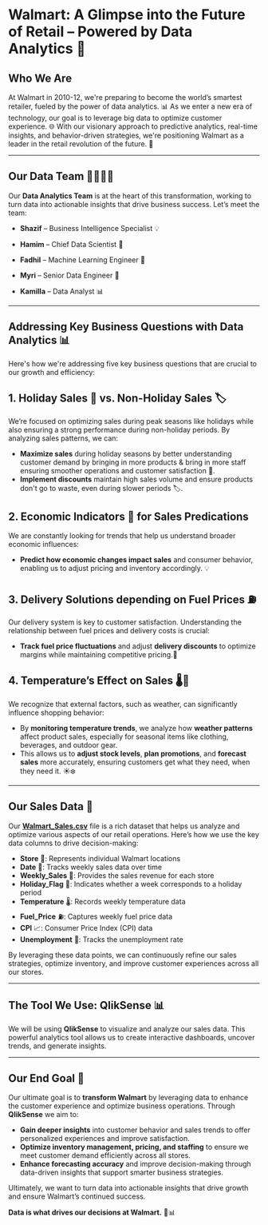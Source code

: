 # Walmart: A Glimpse into the Future of Retail – Powered by Data Analytics 🚀

## **Who We Are**

At Walmart in 2010-12, we're preparing to become the world’s smartest retailer, fueled by the power of data analytics. 📊 As we enter a new era of technology, our goal is to leverage big data to optimize customer experience. 🌐 With our visionary approach to predictive analytics, real-time insights, and behavior-driven strategies, we're positioning Walmart as a leader in the retail revolution of the future. 🔮

---

## **Our Data Team** 👩‍💻👨‍💻

Our **Data Analytics Team** is at the heart of this transformation, working  to turn data into actionable insights that drive business success. Let’s meet the team:

- **Shazif** – Business Intelligence Specialist 💡

- **Hamim** – Chief Data Scientist 🤖

- **Fadhil** – Machine Learning Engineer 🧠

- **Myri** – Senior Data Engineer 🔧

- **Kamilla** – Data Analyst 📊

---

## **Addressing Key Business Questions with Data Analytics** 📊

Here's how we're addressing five key business questions that are crucial to our growth and efficiency:

## **1. Holiday Sales 🎄 vs. Non-Holiday Sales 🏷️**
We’re focused on optimizing sales during peak seasons like holidays while also ensuring a strong performance during non-holiday periods. By analyzing sales patterns, we can:
- **Maximize sales** during holiday seasons by better understanding customer demand by bringing in more products & bring in more staff ensuring smoother operations and customer satisfaction 🎁.
- **Implement discounts** maintain high sales volume and ensure products don't go to waste, even during slower periods 🏷️.

## **2. Economic Indicators 💼 for Sales Predications**
We are constantly looking for trends that help us understand broader economic influences:
- **Predict how economic changes impact sales** and consumer behavior, enabling us to adjust pricing and inventory accordingly. 💡

## **3. Delivery Solutions depending on Fuel Prices ⛽**
Our delivery system is key to customer satisfaction. Understanding the relationship between fuel prices and delivery costs is crucial:
- **Track fuel price fluctuations** and adjust **delivery discounts** to optimize margins while maintaining competitive pricing.💸

## **4. Temperature’s Effect on Sales 🌡️🛒**
We recognize that external factors, such as weather, can significantly influence shopping behavior:
- By **monitoring temperature trends**, we analyze how **weather patterns** affect product sales, especially for seasonal items like clothing, beverages, and outdoor gear.
- This allows us to **adjust stock levels**, **plan promotions**, and **forecast sales** more accurately, ensuring customers get what they need, when they need it. ☀️❄️

---

## **Our Sales Data 🚀**

Our **[Walmart_Sales.csv](https://github.com/HamimMahdie/QlikSense-Analytics/blob/main/Walmart_Sales.csv)** file is a rich dataset that helps us analyze and optimize various aspects of our retail operations. Here’s how we use the key data columns to drive decision-making:

- **Store** 🏪: Represents individual Walmart locations
- **Date** 📅: Tracks weekly sales data over time
- **Weekly_Sales** 💸: Provides the sales revenue for each store
- **Holiday_Flag** 🎄: Indicates whether a week corresponds to a holiday period
- **Temperature** 🌡️: Records weekly temperature data
- **Fuel_Price** ⛽: Captures weekly fuel price data
- **CPI** 📈: Consumer Price Index (CPI) data
- **Unemployment** 💼: Tracks the unemployment rate

By leveraging these data points, we can continuously refine our sales strategies, optimize inventory, and improve customer experiences across all our stores.

---

## **The Tool We Use: QlikSense 📊**

We will be using **QlikSense** to visualize and analyze our sales data. This powerful analytics tool allows us to create interactive dashboards, uncover trends, and generate insights.

---

## **Our End Goal 🎯**

Our ultimate goal is to **transform Walmart** by leveraging data to enhance the customer experience and optimize business operations. Through **QlikSense** we aim to:
- **Gain deeper insights** into customer behavior and sales trends to offer personalized experiences and improve satisfaction.
- **Optimize inventory management, pricing, and staffing** to ensure we meet customer demand efficiently across all stores.
- **Enhance forecasting accuracy** and improve decision-making through data-driven insights that support smarter business strategies.
  
Ultimately, we want to turn data into actionable insights that drive growth and ensure Walmart’s continued success.

**Data is what drives our decisions at Walmart.** 🛒📊
